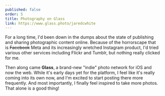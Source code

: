 ```yaml
---
published: false
order: 5
title: Photography on Glass
link: https://www.glass.photo/jaredcwhite
---
```


For a long time, I'd been down in the dumps about the state of publishing and sharing photographic content online. Because of the horrorscape that is ~~Facebook~~ Meta and its increasingly wretched Instagram product, I'd tried various other services including Flickr and Tumblr, but nothing really clicked for me.

Then along came **Glass**, a brand-new "indie" photo network for iOS and now the web. While it's early days yet for the platform, I feel like it's really coming into its own now, and I'm excited to start posting there more frequently. And most importantly, I finally feel inspired to take more photos. That alone is a good thing!